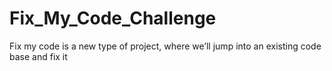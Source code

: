 # Fix_My_Code_Challenge
Fix my code is a new type of project, where we’ll jump into an existing code base and fix it
